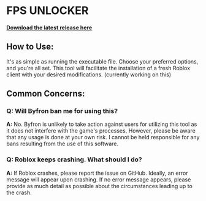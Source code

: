 # FPS UNLOCKER

**[Download the latest release here](https://github.com/VoidTheBunny/VoidFPSUnlocker/releases)**

## How to Use:
It's as simple as running the executable file. Choose your preferred options, and you're all set. This tool will facilitate the installation of a fresh Roblox client with your desired modifications. (currently working on this)

## Common Concerns:

### Q: Will Byfron ban me for using this?
**A:** No. Byfron is unlikely to take action against users for utilizing this tool as it does not interfere with the game's processes. However, please be aware that any usage is done at your own risk. I cannot be held responsible for any bans resulting from the use of this software.

### Q: Roblox keeps crashing. What should I do?
**A:** If Roblox crashes, please report the issue on GitHub. Ideally, an error message will appear upon crashing. If no error message appears, please provide as much detail as possible about the circumstances leading up to the crash.
